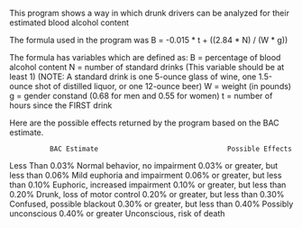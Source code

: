 This program shows a way in which drunk drivers can be analyzed for their estimated blood alcohol content 


The formula used in the program was B = -0.015 * t + ((2.84 * N) / (W * g))

The formula has variables which are defined as:
B = percentage of blood alcohol content
N = number of standard drinks (This variable should be at least 1)
    (NOTE: A standard drink is one 5-ounce glass of wine, one 1.5-ounce shot of distilled liquor, or one 12-ounce beer)
W = weight (in pounds)
g = gender constand (0.68 for men and 0.55 for women)
t = number of hours since the FIRST drink

Here are the possible effects returned by the program based on the BAC estimate. 

              BAC Estimate	                              Possible Effects
Less Than 0.03%	                                Normal behavior, no impairment
0.03% or greater, but less than 0.06%	            Mild euphoria and impairment
0.06% or greater, but less than 0.10%	          Euphoric, increased impairment
0.10% or greater, but less than 0.20%	            Drunk, loss of motor control
0.20% or greater, but less than 0.30%	             Confused, possible blackout
0.30% or greater, but less than 0.40%	                  Possibly unconscious
0.40% or greater	                                  Unconscious, risk of death

